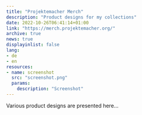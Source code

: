 ```yaml
---
title: "Projektemacher Merch"
description: "Product designs for my collections"
date: 2022-10-26T06:41:14+01:00
link: "https://merch.projektemacher.org/"
archive: true
news: true
displayinlist: false
lang:
- de
- en
resources:
- name: screenshot
  src: "screenshot.png"
  params:
    description: "Screenshot"
---
```


Various product designs are presented here...
